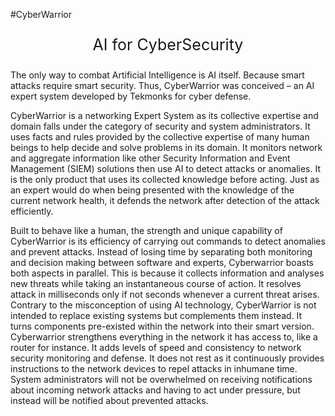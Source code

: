 #CyberWarrior
<p style="font-size:25px; text-align:center">AI for CyberSecurity</p>

The only way to combat Artificial Intelligence is AI itself. Because smart attacks require smart security. Thus, CyberWarrior was conceived – an AI expert system developed by Tekmonks for cyber defense.

CyberWarrior is a networking Expert System as its collective expertise and domain falls under the category of security and system administrators. It uses facts and rules provided by the collective expertise of many human beings to help decide and solve problems in its domain. It monitors network and aggregate information like other Security Information and Event Management (SIEM) solutions then use AI to detect attacks or anomalies. It is the only product that uses its collected knowledge before acting. Just as an expert would do when being presented with the knowledge of the current network health, it defends the network after detection of the attack efficiently. 

Built to behave like a human, the strength and unique capability of CyberWarrior is its efficiency of carrying out commands to detect anomalies and prevent attacks. Instead of losing time by separating both monitoring and decision making between software and experts, Cyberwarrior boasts both aspects in parallel. This is because it collects information and analyses new threats while taking an instantaneous course of action. It resolves attack in milliseconds only if not seconds whenever a current threat arises. 
Contrary to the misconception of using AI technology, CyberWarrior is not intended to replace existing systems but complements them instead. It turns components pre-existed within the network into their smart version. 
Cyberwarrior strengthens everything in the network it has access to, like a router for instance. It adds levels of speed and consistency to network security monitoring and defense. It does not rest as it continuously provides instructions to the network devices to repel attacks in inhumane time. System administrators will not be overwhelmed on receiving notifications about incoming network attacks and having to act under pressure, but instead will be notified about prevented attacks.
